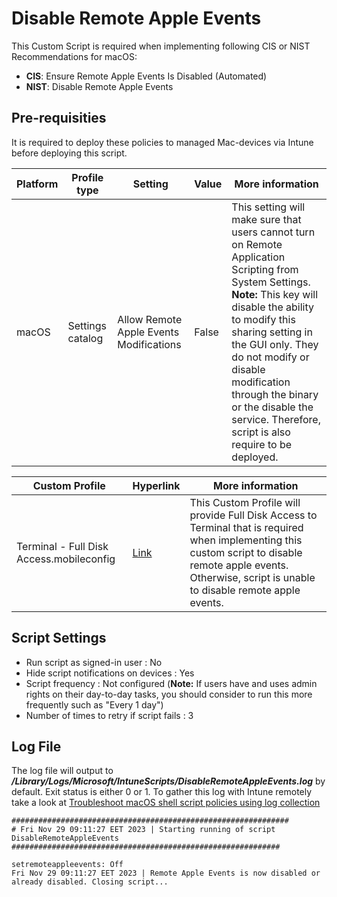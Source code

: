 # Disable Remote Apple Events
This Custom Script is required when implementing following CIS or NIST Recommendations for macOS: 
- **CIS**: Ensure Remote Apple Events Is Disabled (Automated)
- **NIST**: Disable Remote Apple Events

## Pre-requisities
It is required to deploy these policies to managed Mac-devices via Intune before deploying this script.

| Platform | Profile type | Setting | Value | More information |
| -------- | ------- | -------- | ------- | ------- |
| macOS | Settings catalog | Allow Remote Apple Events Modifications | False | This setting will make sure that users cannot turn on Remote Application Scripting from System Settings. **Note:** This key will disable the ability to modify this sharing setting in the GUI only. They do not modify or disable modification through the binary or the disable the service. Therefore, script is also require to be deployed. |

| Custom Profile | Hyperlink | More information |
| -------- | ------- | -------- |
| Terminal - Full Disk Access.mobileconfig | [Link](https://github.com/microsoft/shell-intune-samples/tree/master/macOS/Custom%20Profiles/Terminal) | This Custom Profile will provide Full Disk Access to Terminal that is required when implementing this custom script to disable remote apple events. Otherwise, script is unable to disable remote apple events.  |

## Script Settings

- Run script as signed-in user : No
- Hide script notifications on devices : Yes
- Script frequency : Not configured (**Note:** If users have and uses admin rights on their day-to-day tasks, you should consider to run this more frequently such as "Every 1 day")
- Number of times to retry if script fails : 3

## Log File

The log file will output to ***/Library/Logs/Microsoft/IntuneScripts/DisableRemoteAppleEvents.log*** by default. Exit status is either 0 or 1. To gather this log with Intune remotely take a look at  [Troubleshoot macOS shell script policies using log collection](https://docs.microsoft.com/en-us/mem/intune/apps/macos-shell-scripts#troubleshoot-macos-shell-script-policies-using-log-collection)

```
##############################################################
# Fri Nov 29 09:11:27 EET 2023 | Starting running of script DisableRemoteAppleEvents
############################################################

setremoteappleevents: Off
Fri Nov 29 09:11:27 EET 2023 | Remote Apple Events is now disabled or already disabled. Closing script...
```
